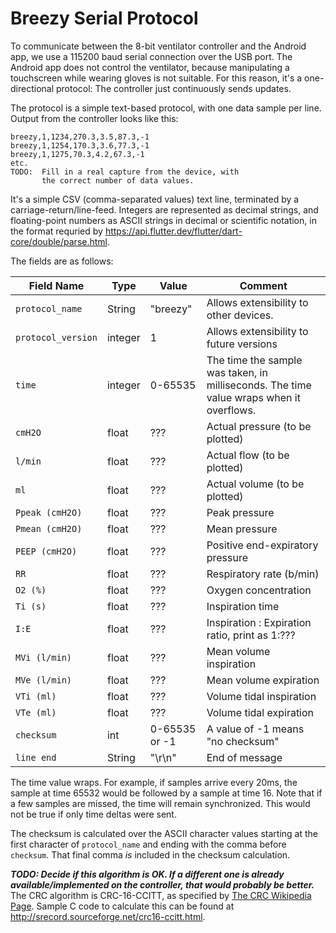 # Breezy Serial Protocol
To communicate between the 8-bit ventilator controller and the Android
app, we use a 115200 baud serial connection over the USB port.  The Android
app does not control the ventilator, because manipulating a touchscreen while
wearing gloves is not suitable.  For this reason, it's a one-directional
protocol:  The controller just continuously sends updates.

The protocol is a simple text-based protocol, with one data sample per line.
Output from the controller looks like this:
```
breezy,1,1234,270.3,3.5,87.3,-1
breezy,1,1254,170.3,3.6,77.3,-1
breezy,1,1275,70.3,4.2,67.3,-1
etc.
TODO:  Fill in a real capture from the device, with 
       the correct number of data values.
```
It's a simple CSV (comma-separated values) text line, terminated by
a carriage-return/line-feed.  Integers are represented as decimal
strings, and floating-point numbers as ASCII strings in decimal or
scientific notation, in the format requried by
https://api.flutter.dev/flutter/dart-core/double/parse.html.

The fields are as follows:

|   Field Name  |  Type  | Value |  Comment  |
|---------------|--------|-------|-----------|
| `protocol_name` | String | "breezy" | Allows extensibility to other devices. |
| `protocol_version` | integer | 1 | Allows extensibility to future versions |
| `time` | integer | 0-65535 | The time the sample was taken, in milliseconds.  The time value wraps when it overflows. |
| `cmH2O` | float |  ???  |  Actual pressure (to be plotted)  |
| `l/min` | float |  ???  |  Actual flow (to be plotted) |
| `ml` | float |  ???  |  Actual volume (to be plotted) |
| `Ppeak (cmH2O)` | float |  ???  |  Peak pressure  |
| `Pmean (cmH2O)` | float |  ???  |  Mean pressure  |
| `PEEP (cmH2O)` | float |  ???  |  Positive end-expiratory pressure  |
| `RR` | float |  ???  |  Respiratory rate (b/min)  |
| `O2 (%)` | float |  ???  |  Oxygen concentration  |
| `Ti (s)` | float |  ???  |  Inspiration time  |
| `I:E` | float |  ???  |  Inspiration : Expiration ratio, print as 1:???  |
| `MVi (l/min)` | float |  ???  |  Mean volume inspiration  |
| `MVe (l/min)` | float |  ???  |  Mean volume expiration  |
| `VTi (ml)` | float |  ???  |  Volume tidal inspiration  |
| `VTe (ml)` | float |  ???  |  Volume tidal expiration  |
| `checksum` | int |  0-65535 or -1 | A value of -1 means "no checksum" |
| `line end` | String | "\r\n" | End of message |

The time value wraps.  For example, if samples arrive every 20ms, 
the sample at time 65532 would be followed by a sample at time 16.  Note
that if a few samples are missed, the time will remain synchronized.  This
would not be true if only time deltas were sent.

The checksum is calculated over the ASCII character values starting
at the first character of `protocol_name` and ending with the comma
before `checksum`. That final comma _is_ included in the checksum
calculation. 

___TODO:  Decide if this algorithm is OK.  If a different one is already
available/implemented on the controller, that would probably be better.___
The CRC algorithm is CRC-16-CCITT, as specified
by [The CRC Wikipedia Page](https://en.wikipedia.org/wiki/Cyclic_redundancy_check).  Sample C code to calculate this can be found at
http://srecord.sourceforge.net/crc16-ccitt.html.

